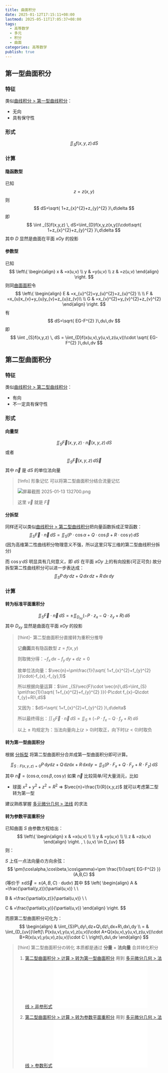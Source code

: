 ```yaml
---
title: 曲面积分
date: 2025-01-12T17:15:11+08:00
lastmod: 2025-05-11T17:05:37+08:00
tags:
  - 高等数学
  - 多元
  - 积分
  - 曲面
categories: 高等数学
publish: true
---
```


## 第一型曲面积分

### 特征

类似[曲线积分 > 第一型曲线积分](./%E6%9B%B2%E7%BA%BF%E7%A7%AF%E5%88%86.md#)：

- 无向
- 具有保守性

### 形式

$$
\iint_{S}f(x,y,z)\,dS
$$
### 计算

#### 隐函数型

已知
$$
z=z(x,y)
$$
则
$$
dS=\sqrt{ 1+z_{x}^{2}+z_{y}^{2} }\,d\delta
$$
即
$$
\iint _{S}f(x,y,z) \, dS=\iint_{D}f(x,y,z(x,y))\cdot\sqrt{ 1+z_{x}^{2}+z_{y}^{2} }\,d\delta 
$$
其中 $D$ 显然是曲面在平面 $xOy$ 的投影

#### 参数型

已知
$$
\left\{ \begin{align}
x & =x(u,v) \\
y & =y(u,v) \\
z & =z(u,v)
\end{align} \right.
$$
则同[曲面面积](./%E6%9B%B2%E9%9D%A2%E9%9D%A2%E7%A7%AF.md)令
$$
\left\{ \begin{align}
E & =x_{u}^{2}+y_{u}^{2}+z_{u}^{2} \\ \\
F & =x_{u}x_{v}+y_{u}y_{v}+z_{u}z_{v}\\ \\
G & =x_{v}^{2}+y_{v}^{2}+z_{v}^{2}
\end{align} \right.
$$
有
$$
dS=\sqrt{ EG-F^{2} }\,du\,dv
$$
即
$$
\iint _{S}f(x,y,z) \, dS = \iint_{D}f(x(u,v),y(u,v),z(u,v))\cdot \sqrt{ EG-F^{2} }\,du\,dv
$$

## 第二型曲面积分

### 特征

类似[曲线积分 > 第二型曲线积分](./%E6%9B%B2%E7%BA%BF%E7%A7%AF%E5%88%86.md#)：

- 有向
- 不一定具有保守性

### 形式
#### 向量型

$$
\iint_{S}\vec{F}(x,y,z)\cdot \vec{n}(x,y,z)\,dS
$$
或者
$$
\iint_{S}\vec{F}(x,y,z)\,d\vec{S}
$$
其中 $\vec{n}$ 是 $dS$ 的单位法向量

>[!info] 形象记忆
>可以将第二型曲面积分结合流量记忆
>
>![屏幕截图 2025-01-13 132700.png](https://s2.loli.net/2025/01/13/sodxwnBkpOMJ5FZ.png)
>
>这里 $\vec{v}$ 就是 $\vec{F}$

#### 分拆型

同样还可以类似[曲线积分 > 第二型曲线积分](./%E6%9B%B2%E7%BA%BF%E7%A7%AF%E5%88%86.md#)把向量函数拆成正常函数：
$$
\iint _{S}\vec{F}\cdot \vec{n}\,dS=\iint_{S}(P\cdot \cos\alpha+Q\cdot \cos\beta+R\cdot \cos\gamma)\,dS
$$
(因为高维第二性曲线积分物理意义不强，所以这里只写三维的第二型曲线积分拆分)

而 $\cos\gamma\,dS$ 明显具有几何意义，即 $dS$ 在平面 $xOy$ 上的有向投影(可正可负)
故分拆型第二性曲线积分可以进一步表达成：
$$
\iint_{S}P\,dy\,dz+Q\,dx\,dz+R\,dx\,dy
$$

### 计算

#### 转为标准平面重积分

$$
\iint_{S}\vec{F}\cdot \vec{n}\,dS=\pm \iint_{D_{xy}} (-P\cdot z_{x}-Q\cdot z_{y}+R)\,d\delta
$$
其中 $D_{xy}$ 显然是曲面在平面 $xOy$ 的投影

>[!hint]- 第二型曲面积分直接转为重积分推导
>
>记**曲面**具有隐函数型 $z=f(x,y)$ 
>
>则取微分得：$-f_{x}\,dx-f_{y}\,dy+dz=0$
>
>故单位法向量：$\vec{n}=\pm\frac{1}{\sqrt{ 1+f_{x}^{2}+f_{y}^{2} }}\cdot(-f_{x},-f_{y},1)$
>
>所以根据向量运算：$\iint _{S}\vec{F}\cdot \vec{n}\,dS=\iint_{S} \pm\frac{1}{\sqrt{ 1+f_{x}^{2}+f_{y}^{2} }}(-P\cdot f_{x}-Q\cdot f_{y}+R)\,dS$
>
>又因为：$dS=\sqrt{ 1+f_{x}^{2}+f_{y}^{2} }\,d\delta$
>
>所以最终得出：$\iint_{S}\vec{F}\cdot \vec{n}\,dS=\iint_{S} \pm(-P\cdot f_{x}-Q\cdot f_{y}+R)\,d\delta$
>
>以上 $\pm$ 均规定为：当法向量向上($z>0$)时取正，向下时($z<0$)时取负

#### 转为第一型曲面积分

根据 [分拆型](%E6%9B%B2%E9%9D%A2%E7%A7%AF%E5%88%86.md#) 将第二型曲面积分合并成第一型曲面积分即可计算。

$$
\iint_{S:F(x,y,z)=0} P\,\mathrm{d}y\mathrm{d}z+Q\,\mathrm{d}z\mathrm{d}x+R\,\mathrm{d}x\mathrm{d}y=\iint_{S}\left(P\cdot F_{x}+Q\cdot F_{y}+R\cdot F_{z}\right)\,\mathrm{d}S
$$

其中 $\vec{n}=(\cos\alpha,\cos\beta,\cos\gamma)$
如果 $\vec{n}$ 比较简单/可大量消元，比如
- 球面 $x^{2}+y^{2}+z^{2}=R^{2}$ $\Rightarrow$ $\vec{n}=\frac{1}{R}(x,y,z)$ 
就可以考虑第二型转为第一型

建议熟练掌握 [多元微分几何 > 法线](../%E5%A4%9A%E5%85%83%E5%BE%AE%E5%88%86/%E5%A4%9A%E5%85%83%E5%BE%AE%E5%88%86%E5%87%A0%E4%BD%95.md#) 的求法

#### 转为参数平面重积分

已知曲面 $S$ 由参数方程给出：
$$
\left\{ \begin{align}
x & =x(u,v) \\ \\
y & =y(u,v) \\ \\
z & =z(u,v)
\end{align} \right.
, \ (u,v) \in D_{uv}
$$
则：

$S$ 上任一点法向量の方向余弦：
$$
\pm(\cos\alpha,\cos\beta,\cos\gamma)=\pm \frac{1}{\sqrt{ EG-F^{2} }}(A,B,C)
$$
(等价于 $\pm \mathrm{d}\vec{S}=\pm(A,B,C) \cdot \mathrm{d}u\mathrm{d}v$)
其中
$$
\left\{ \begin{align}
A & =\frac{\partial(y,z)}{\partial(u,v)} \\ \\

B & =\frac{\partial(x,z)}{\partial(u,v)} \\ \\

C & =\frac{\partial(x,y)}{\partial(u,v)}
\end{align} \right.
$$

而原第二型曲面积分可化为：
$$
\begin{align}
 & \iint_{S}P\,dy\,dz+Q\,dz\,dx+R\,dx\,dy \\
= & \iint_{D_{uv}}\left[\ P(x(u,v),y(u,v),z(u,v))\cdot A+Q(x(u,v),y(u,v),z(u,v))\cdot B+R(x(u,v),y(u,v),z(u,v))\cdot C \ \right]\,du\,dv
\end{align}
$$

>[!hint] 第二型曲面积分の转化
>本质都是通过 **分量** $\times$ **法向量** 合并转化积分
>
>1. [第二型曲面积分 > 计算 > 转为第一型曲面积分](%E6%9B%B2%E9%9D%A2%E7%A7%AF%E5%88%86.md#) 用到 [多元微分几何 > 法线 > 非参形式](../%E5%A4%9A%E5%85%83%E5%BE%AE%E5%88%86/%E5%A4%9A%E5%85%83%E5%BE%AE%E5%88%86%E5%87%A0%E4%BD%95.md#)
>![多元微分几何 > 法线 > 非参形式](../%E5%A4%9A%E5%85%83%E5%BE%AE%E5%88%86/%E5%A4%9A%E5%85%83%E5%BE%AE%E5%88%86%E5%87%A0%E4%BD%95.md#)
>
>2. [第二型曲面积分 > 计算 > 转为参数平面重积分](%E6%9B%B2%E9%9D%A2%E7%A7%AF%E5%88%86.md#) 用到 [多元微分几何 > 法线 > 参数形式](../%E5%A4%9A%E5%85%83%E5%BE%AE%E5%88%86/%E5%A4%9A%E5%85%83%E5%BE%AE%E5%88%86%E5%87%A0%E4%BD%95.md#)
>![多元微分几何 > 法线 > 参数形式](../%E5%A4%9A%E5%85%83%E5%BE%AE%E5%88%86/%E5%A4%9A%E5%85%83%E5%BE%AE%E5%88%86%E5%87%A0%E4%BD%95.md#)
